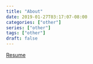```yaml
---
title: "About"
date: 2019-01-27T03:17:07-08:00
categories: ["other"]
series: ["other"]
tags: ["other"]
draft: false
---
```


[Resume](/resume/Zeng,Keith-resume.pdf)
